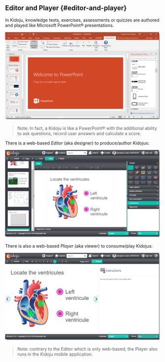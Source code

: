 ## Editor and Player {#editor-and-player}

In Kidoju, knowledge tests, exercises, assessments or quizzes are authored and played like Microsoft PowerPoint® presentations.

![](/assets/Web_Concepts_Editor_And_Player_01.png)

> Note: In fact, a Kidoju is like a PowerPoint® with the additional ability to ask questions, record user answers and calculate a score.

There is a web-based _Editor_ \(aka designer\) to produce/author Kidojus:

![](/assets/Web_Concepts_Editor_And_Player_02.png)

There is also a web-based _Player_ \(aka viewer\) to consume/play Kidojus:

![](/assets/Web_Concepts_Editor_And_Player_03.png)

> Note: contrary to the Editor which is only web-based, the Player also runs in the Kidoju mobile application.



